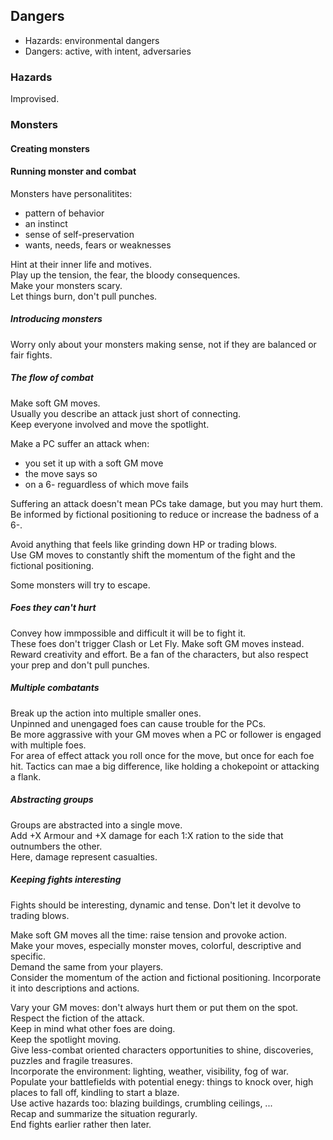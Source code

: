 ## Dangers

* Hazards: environmental dangers
* Dangers: active, with intent, adversaries

### Hazards

Improvised.  

### Monsters

#### Creating monsters

#### Running monster and combat

Monsters have personalitites:
* pattern of behavior
* an instinct
* sense of self-preservation
* wants, needs, fears or weaknesses

Hint at their inner life and motives.  
Play up the tension, the fear, the bloody consequences.  
Make your monsters scary.  
Let things burn, don't pull punches.  

##### Introducing monsters

Worry only about your monsters making sense, not if they are balanced or fair fights.  

##### The flow of combat

Make soft GM moves.  
Usually you describe an attack just short of connecting.  
Keep everyone involved and move the spotlight.  

Make a PC suffer an attack when:
* you set it up with a soft GM move
* the move says so
* on a 6- reguardless of which move fails

Suffering an attack doesn't mean PCs take damage, but you may hurt them.  
Be informed by fictional positioning to reduce or increase the badness of a 6-.  

Avoid anything that feels like grinding down HP or trading blows.  
Use GM moves to constantly shift the momentum of the fight and the fictional positioning.  

Some monsters will try to escape.  

##### Foes they can't hurt

Convey how immpossible and difficult it will be to fight it.  
These foes don't trigger Clash or Let Fly. Make soft GM moves instead.  
Reward creativity and effort. Be a fan of the characters, but also respect your prep and don't pull punches.  

##### Multiple combatants

Break up the action into multiple smaller ones.  
Unpinned and unengaged foes can cause trouble for the PCs.  
Be more aggrassive with your GM moves when a PC or follower is engaged with multiple foes.  
For area of effect attack you roll once for the move, but once for each foe hit. Tactics can mae a big difference, like holding a chokepoint or attacking a flank.  

##### Abstracting groups

Groups are abstracted into a single move.  
Add +X Armour and +X damage for each 1:X ration to the side that outnumbers the other.  
Here, damage represent casualties.  

##### Keeping fights interesting

Fights should be interesting, dynamic and tense. Don't let it devolve to trading blows.  

Make soft GM moves all the time: raise tension and provoke action.  
Make your moves, especially monster moves, colorful, descriptive and specific.  
Demand the same from your players.  
Consider the momentum of the action and fictional positioning. Incorporate it into descriptions and actions.  

Vary your GM moves: don't always hurt them or put them on the spot.  
Respect the fiction of the attack.  
Keep in mind what other foes are doing.  
Keep the spotlight moving.  
Give less-combat oriented characters opportunities to shine, discoveries, puzzles and fragile treasures.  
Incorporate the environment: lighting, weather, visibility, fog of war.  
Populate your battlefields with potential enegy: things to knock over, high places to fall off, kindling to start a blaze.  
Use active hazards too: blazing buildings, crumbling ceilings, ...  
Recap and summarize the situation regurarly.  
End fights earlier rather then later.  

